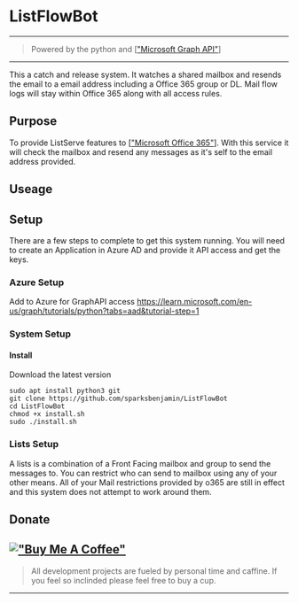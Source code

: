 # ListFlowBot
---
> Powered by the python and [["Microsoft Graph API"](https://learn.microsoft.com/en-us/graph/overview)]
---
This a catch and release system.  It watches a shared mailbox and resends the email to a email address including a Office 365 group or DL.  Mail flow logs will stay within Office 365 along with all access rules. 

## Purpose
To provide ListServe features to [["Microsoft Office 365"]()].  With this service it will check the mailbox and resend any messages as it's self to the email address provided. 

## Useage

## Setup
There are a few steps to complete to get this system running.  You will need to create an Application in Azure AD and provide it API access and get the keys.  

### Azure Setup
Add to Azure for GraphAPI access https://learn.microsoft.com/en-us/graph/tutorials/python?tabs=aad&tutorial-step=1

### System Setup

#### Install

Download the latest version

```
sudo apt install python3 git
git clone https://github.com/sparksbenjamin/ListFlowBot
cd ListFlowBot
chmod +x install.sh
sudo ./install.sh
```

### Lists Setup
A lists is a combination of a Front Facing mailbox and group to send the messages to.  You can restrict who can send to mailbox using any of your other means.  All of your Mail restrictions provided by o365 are still in effect and this system does not attempt to work around them. 


## Donate
[!["Buy Me A Coffee"](https://www.buymeacoffee.com/assets/img/custom_images/orange_img.png)](https://www.buymeacoffee.com/sparksbenjamin)
---
>All development projects are fueled by personal time and caffine.  If you feel so inclinded please feel free to buy a cup. 
---



